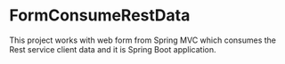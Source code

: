 # FormConsumeRestData
This project works with web form from Spring MVC which consumes the Rest service client data and it is Spring Boot application.
